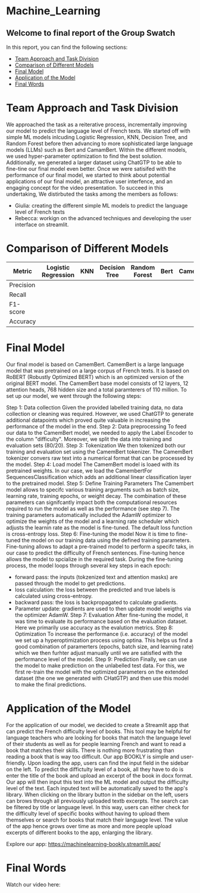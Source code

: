 # Machine_Learning


## Welcome to final report of the Group Swatch 

In this report, you can find the following sections:
- [Team Approach and Task Division](#team-Approach-and-Task-Division)
- [Comparison of Different Models](#Comparison-of-Different-Models)
- [Final Model](#Final-Model)
- [Application of the Model](#Application-of-the-Model)
- [Final Words](#Final-Words)


# Team Approach and Task Division

We approached the task as a reiterative process, incrementally improving our model to predict the language level of French texts. We started off with simple ML models inlcuding Logistic Regression, KNN, Decision Tree, and Random Forest before then advancing to more sophisticated large language models (LLMs) such as Bert and CamamBert. Within the different models, we used hyper-parameter optimization to find the best solution. Additionally, we generated a larger dataset using ChatGTP to be able to fine-tine our final model even better. 
Once we were satisifed with the performance of our final model, we started to think about potential applications of our final model, an attractive user interfence, and an engaging concept for the video presentation. 
To succeed in this undertaking, We distirbuted the tasks among the members as follows:
- Giulia: creating the different simple ML models to predict the language level of French texts
- Rebecca: workign on the advanced techniques and developing the user interface on streamlit.


# Comparison of Different Models


| Metric    | Logistic Regression | KNN | Decision Tree | Random Forest | Bert     | CamemBert  | 
|-----------|---------------------|-----|---------------|---------------|----------|------------|
| Precision |                     |     |               |               |          |            |              
| Recall    |                     |     |               |               |          |            |              
| F1-score  |                     |     |               |               |          |            |
| Accuracy  |                     |     |               |               |          |            |






# Final Model
Our final model is based on CamemBert. CamemBert is a large language model that was pretrained on a large corpus of French texts. It is based on RoBERT (Robustly Optimized BERT) which is an optimized version of the original BERT model. The CamemBert base model consists of 12 layers, 12 attention heads, 768 hidden size and a total paramterers of 110 million. 
To set up our model, we went through the following steps:

Step 1:  Data collection 
Given the provided labelled training data, no data collection or cleaning was required. However, we used ChatGTP to generate additional datapoints which proved quite valuable in increasing the performance of the model in the end.
Step 2: Data preprocessing
To feed our data to the CamemBert model, we needed to apply the Label Encoder to the column "difficulty". Moreover, we split the data into training and evaluation sets (80/20).
Step 3: Tokenization
We then tokenized both our training and evaluation set using the CamemBert tokenizer. The CamemBert tokenizer convers raw text into a numerical format that can be processed by the model.
Step 4: Load model
The CamemBert model is loaed with its pretrained weights. In our case, we load the CamembertFor SequencesClassification which adds an additional linear classification layer to the pretrained model.
Step 5: Define Training Parameters
The Camembert model allows to specifc various training arguments such as batch size, learning rate, training epochs, or weight decay. The combination of these parameters can signifcantly impact both the computational resources required to run the model as well as the performance (see step 7). The training parameters automatically included the AdamW optimizer to optimize the weights of the model and a learning rate scheduler which adjusts the learnin rate as the model is fine-tuned. The default loss function is cross-entropy loss.
Step 6: Fine-tuning the model
Now it is time to fine-tuned the model on our training data using the defined training parameters. Fine-tuning allows to adapt a pre-trained model to perform a specifc taks, in our case to predict the difficulty of French sentences. Fine-tuning hence allows the model to spcialize in the required task. During the fine-tuning process, the model loops through several key steps in each epoch:
- forward pass: the inputs (tokzenized text and attention masks) are passed through the model to get predictions.
- loss calculation: the loss between the predicted and true labels is calculated using cross-entropy.
- backward pass: the loss is backpropagated to calculate gradients.
- Parameter update: gradients are used to then update model weigths via the optimizer AdamW.
Step 7: Evaluation
After fine-tuning the model, it was time to evaluate its performance based on the evaluation dataset. Here we primarily use accuracy as the evalution metrics.
Step 8: Optimization
To increase the performance (i.e. accuracy) of the model we set up a hyperoptimization process using optina. This helps us find a good combination of paramerters (epochs, batch size, and learning rate) which we then furhter adjust manually until we are satisfied with the performance level of the model.
Step 9: Prediction
Finally, we can use the model to make prediction on the unlabelled test data. For this, we first re-train the model with the optimized parameters on the extended dataset (the one we generated with CHatGTP) and then use this model to make the final predictions. 




# Application of the Model

For the application of our model, we decided to create a Streamlit app that can predict the French difficulty level of books. This tool may be helpful for language teachers who are looking for books that match the language level of their students as well as for people learning French and want to read a book that matches their skills. There is nothing more frustrating than reading a book that is way too difficult. Our app BOOKLY is simple and user-friendly. Upon loading the app, users can find the input field in the sidebar on the left. To predict the diffictulty level of a book, all they have to do is enter the title of the book and upload an excerpt of the book in docx format. Our app will then input this text into the ML model and output the difficulty level of the text. 
Each inputed text will be automatically saved to the app's library. When clicking on the library button in the sidebar on the left, users can brows through all previously uploaded textb excerpts. The search can be filtered by title or language level. In this way, users can either check for the difficulty level of specific books without having to upload them themselves or search for books that match their language level. The value of the app hence grows over time as more and more people upload excerpts of different books to the app, enlarging the library.

Explore our app: https://machinelearning-bookly.streamlit.app/

# Final Words

Watch our video here: 
